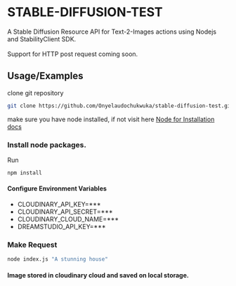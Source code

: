 # STABLE-DIFFUSION-TEST

A Stable Diffusion Resource API for Text-2-Images actions using Nodejs and StabilityClient SDK.
<br>
<br>
Support for HTTP post request coming soon.


## Usage/Examples
clone git repository
```bash
git clone https://github.com/Onyelaudochukwuka/stable-diffusion-test.git
```

make sure you have node installed, if not visit here [Node for Installation docs](https://nodejs.org/)
<br>
### Install node packages.
Run
```bash
npm install
```
#### Configure Environment Variables
- CLOUDINARY_API_KEY=***
- CLOUDINARY_API_SECRET=***
- CLOUDINARY_CLOUD_NAME=***
- DREAMSTUDIO_API_KEY=***

### Make Request
```bash
node index.js "A stunning house"
```

#### Image stored in cloudinary cloud and saved on local storage.